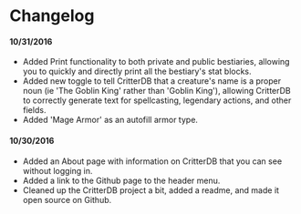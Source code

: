 # Changelog

#### 10/31/2016

* Added Print functionality to both private and public bestiaries, allowing you to quickly and directly print all the bestiary's stat blocks.
* Added new toggle to tell CritterDB that a creature's name is a proper noun (ie 'The Goblin King' rather than 'Goblin King'), allowing CritterDB to correctly generate text for spellcasting, legendary actions, and other fields.
* Added 'Mage Armor' as an autofill armor type.

#### 10/30/2016

* Added an About page with information on CritterDB that you can see without logging in.
* Added a link to the Github page to the header menu.
* Cleaned up the CritterDB project a bit, added a readme, and made it open source on Github.